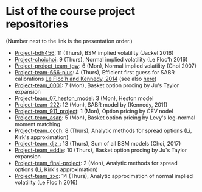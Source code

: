 # List of the course project repositories

(Number next to the link is the presentation order.)

* [Project-bdh456](https://www.github.com/PHBS-2017-ASP-Classroom/Project-bdh456): 11 (Thurs), BSM implied volatility (Jackel 2016)
* [Project-choichoi](https://www.github.com/PHBS-2017-ASP-Classroom/Project-choichoi): 9 (Thurs), Normal implied volatility (Le Floc'h 2016)
* [Project-project_team_tgw](https://www.github.com/PHBS-2017-ASP-Classroom/Project-project_team_tgw): 6 (Mon), Normal implied volatility (Choi 2007)
* [Project-team-666-plus](https://www.github.com/PHBS-2017-ASP-Classroom/Project-team-666-plus): 4 (Thurs), Efficient first guess for SABR calibrations [Le Floc’h and Kennedy, 2014](https://ssrn.com/abstract_id=2467231) (see also [here](https://www.clarusft.com/sabr-calibration-a-simple-explicit-initial-guess/))
* [Project-team_0001](https://www.github.com/PHBS-2017-ASP-Classroom/Project-team_0001): 7 (Mon), Basket option procing by Ju's Taylor expansion
* [Project-team_07_heston_model](https://www.github.com/PHBS-2017-ASP-Classroom/Project-team_07_heston_model): 3 (Mon), Heston model
* [Project-team_222](https://www.github.com/PHBS-2017-ASP-Classroom/Project-team_222): 12 (Mon), SABR model by (Kennedy, 2011)
* [Project-team_911_project](https://www.github.com/PHBS-2017-ASP-Classroom/Project-team_911_project): 1 (Mon), Option pricing by CEV nodel 
* [Project-team_asap](https://www.github.com/PHBS-2017-ASP-Classroom/Project-team_asap): 5 (Mon), Basket option pricing by Levy's log-normal moment matching
* [Project-team_ccch](https://www.github.com/PHBS-2017-ASP-Classroom/Project-team_ccch): 8 (Thurs), Analytic methods for spread options (Li, Kirk's approximation)
* [Project-team_djz_](https://www.github.com/PHBS-2017-ASP-Classroom/Project-team_djz_): 13 (Thurs), Sum of all BSM models (Choi, 2017)
* [Project-team_eddie](https://www.github.com/PHBS-2017-ASP-Classroom/Project-team_eddie): 10 (Thurs), Basket option procing by Ju's Taylor expansion
* [Project-team_final-project](https://www.github.com/PHBS-2017-ASP-Classroom/Project-team_final-project): 2 (Mon), Analytic methods for spread options (Li, Kirk's approximation)
* [Project-team_zxc](https://www.github.com/PHBS-2017-ASP-Classroom/Project-team_zxc): 14 (Thurs), Analytic approximation of normal implied volatility (Le Floc'h 2016)
